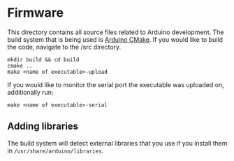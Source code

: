 # Firmware
This directory contains all source files related to Arduino development. The
build system that is being used is [Arduino CMake](https://github.com/queezythegreat/arduino-cmake).
If you would like to build the code, navigate to the /src directory.
```
mkdir build && cd build
cmake ..
make <name of executable>-upload
```
If you would like to monitor the serial port the executable was uploaded on, 
additionally run:
```
make <name of executable>-serial
```

## Adding libraries
The build system will detect external libraries that you use if you install
them in `/usr/share/arduino/libraries`.
